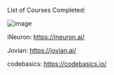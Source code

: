 
List of Courses Completed: 


![image](https://user-images.githubusercontent.com/60026221/234749857-0e8e8126-5d72-4f6a-87a5-b1374730b5a5.png)


iNeuron: 
https://ineuron.ai/

Jovian: 
https://jovian.ai/

codebasics:
https://codebasics.io/
